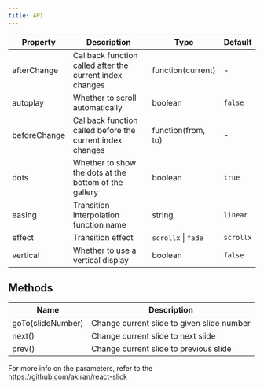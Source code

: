 ```yaml
---
title: API
---
```


| Property | Description | Type | Default |
| -------- | ----------- | ---- | ------- |
| afterChange | Callback function called after the current index changes | function(current) | - |
| autoplay | Whether to scroll automatically | boolean | `false` |
| beforeChange | Callback function called before the current index changes | function(from, to) | - |
| dots | Whether to show the dots at the bottom of the gallery | boolean | `true` |
| easing | Transition interpolation function name | string | `linear` |
| effect | Transition effect | `scrollx` \| `fade` | `scrollx` |
| vertical | Whether to use a vertical display | boolean | `false` |

## Methods

| Name | Description |
| ---- | ----------- |
| goTo(slideNumber) | Change current slide to given slide number |
| next() | Change current slide to next slide |
| prev() | Change current slide to previous slide |

For more info on the parameters, refer to the <https://github.com/akiran/react-slick>

<style>
  .c7n-slick-slide {
  text-align: center;
  height: 160px;
  line-height: 160px;
  background: #364d79;
  overflow: hidden;
}

.c7n-slick-slide h3 {
  color: #fff;
}

.slick-slide img {
  margin: auto;
}

.my-class .slick-next::before {
  content: "->";
  font-size: 12px;
  line-height: 1.5;
  padding-left: 5px;
}
.my-class .slick-prev::before {
  content: "<-";
  font-size: 12px;
  line-height: 1.5;
  padding-left: 5px;
}
.my-class {
  text-align: center;
  height: 160px;
  line-height: 160px;
  background: #364d79;
  overflow: hidden;
}
.my-class h3 {
  color: #fff;
}

.c7n-carousel .mydot-class li button{
  background: red;
  opacity: 1;
}
</style>